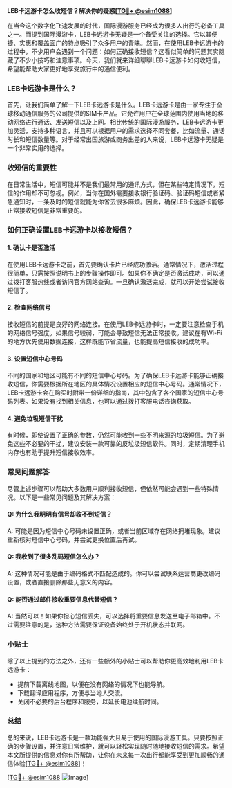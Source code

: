 **LEB卡远游卡怎么收短信？解决你的疑惑[[TG💪+ @esim1088](https://t.me/s/esim1088)]**

在当今这个数字化飞速发展的时代，国际漫游服务已经成为很多人出行的必备工具之一。而提到国际漫游卡，LEB卡远游卡无疑是一个备受关注的选择。它以其便捷、实惠和覆盖面广的特点吸引了众多用户的青睐。然而，在使用LEB卡远游卡的过程中，不少用户会遇到一个问题：如何正确接收短信？这看似简单的问题其实隐藏了不少小技巧和注意事项。今天，我们就来详细聊聊LEB卡远游卡如何收短信，希望能帮助大家更好地享受旅行中的通信便利。

### LEB卡远游卡是什么？

首先，让我们简单了解一下LEB卡远游卡是什么。LEB卡远游卡是由一家专注于全球移动通信服务的公司提供的SIM卡产品。它允许用户在全球范围内使用当地的移动网络进行通话、发送短信以及上网。相比传统的国际漫游服务，LEB卡远游卡更加灵活，支持多种语言，并且可以根据用户的需求选择不同套餐，比如流量、通话时长和短信数量等。对于经常出国旅游或商务出差的人来说，LEB卡远游卡无疑是一个非常实用的选择。

### 收短信的重要性

在日常生活中，短信可能并不是我们最常用的通讯方式，但在某些特定情况下，短信的作用却不可忽视。例如，当你在国外需要接收银行验证码、验证码短信或者紧急通知时，一条及时的短信就能为你省去很多麻烦。因此，确保LEB卡远游卡能够正常接收短信是非常重要的。

### 如何正确设置LEB卡远游卡以接收短信？

#### 1. 确认卡是否激活

在使用LEB卡远游卡之前，首先要确认卡片已经成功激活。通常情况下，激活过程很简单，只需按照说明书上的步骤操作即可。如果你不确定是否激活成功，可以通过拨打客服热线或者访问官方网站查询。一旦确认激活完成，就可以开始尝试接收短信了。

#### 2. 检查网络信号

接收短信的前提是良好的网络连接。在使用LEB卡远游卡时，一定要注意检查手机的网络信号强度。如果信号较弱，可能会导致短信无法正常接收。建议在有Wi-Fi的地方优先使用数据连接，这样既能节省流量，也能提高短信接收的成功率。

#### 3. 设置短信中心号码

不同的国家和地区可能有不同的短信中心号码。为了确保LEB卡远游卡能够正确接收短信，你需要根据所在地区的具体情况设置相应的短信中心号码。通常情况下，LEB卡远游卡会在购买时附带一份详细的指南，其中包含了各个国家的短信中心号码列表。如果没有找到相关信息，也可以通过拨打客服电话咨询获取。

#### 4. 避免垃圾短信干扰

有时候，即使设置了正确的参数，仍然可能收到一些不明来源的垃圾短信。为了避免这些不必要的干扰，建议安装一款可靠的反垃圾短信软件。同时，定期清理手机内存也有助于提升短信接收效率。

### 常见问题解答

尽管上述步骤可以帮助大多数用户顺利接收短信，但依然可能会遇到一些特殊情况。以下是一些常见问题及其解决方案：

#### Q: 为什么我明明有信号却收不到短信？
A: 可能是因为短信中心号码未设置正确，或者当前区域存在网络拥堵现象。建议重新核对短信中心号码，并尝试更换位置后再试。

#### Q: 我收到了很多乱码短信怎么办？
A: 这种情况可能是由于编码格式不匹配造成的。你可以尝试联系运营商更改编码设置，或者直接删除那些无意义的内容。

#### Q: 能否通过邮件接收重要信息代替短信？
A: 当然可以！如果你担心短信丢失，可以选择将重要信息发送至电子邮箱中。不过需要注意的是，这种方法需要保证设备始终处于开机状态并联网。

### 小贴士

除了以上提到的方法之外，还有一些额外的小贴士可以帮助你更高效地利用LEB卡远游卡：
- 提前下载离线地图，以便在没有网络的情况下也能导航。
- 下载翻译应用程序，方便与当地人交流。
- 关闭不必要的后台程序和服务，以延长电池续航时间。

### 总结

总的来说，LEB卡远游卡是一款功能强大且易于使用的国际漫游工具。只要按照正确的步骤设置，并注意日常维护，就可以轻松实现随时随地接收短信的需求。希望本文所提供的信息对你有所帮助，让你在未来每一次出行都能享受到更加顺畅的通信体验[[TG💪+ @esim1088](https://t.me/s/esim1088)]！

[[TG💪+ @esim1088](https://t.me/s/esim1088) ![Image](https://i.postimg.cc/4NQfJmqS/Snipaste-2025-05-13-00-14-12.png)]